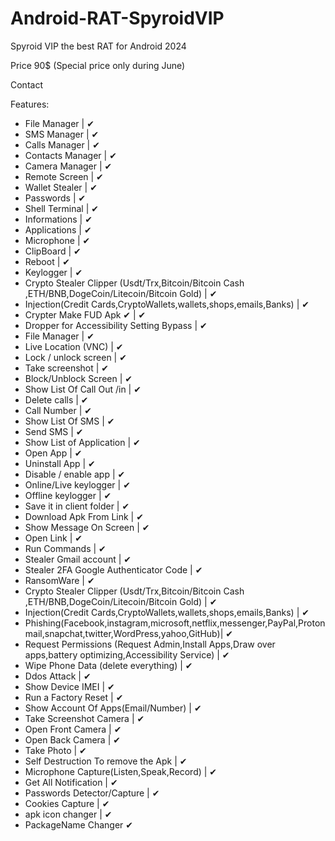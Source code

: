# Android-RAT-SpyroidVIP

Spyroid VIP the best RAT for Android 2024


                                                                            
Price 90$ (Special price only during June)

Contact

Features:
* File Manager | ✔
* SMS Manager | ✔
* Calls Manager | ✔
* Contacts Manager | ✔
* Camera Manager | ✔
* Remote Screen | ✔
* Wallet Stealer | ✔
* Passwords | ✔
* Shell Terminal | ✔
* Informations | ✔
* Applications | ✔
* Microphone | ✔
* ClipBoard | ✔
* Reboot | ✔
* Keylogger | ✔
* Crypto Stealer Clipper (Usdt/Trx,Bitcoin/Bitcoin Cash ,ETH/BNB,DogeCoin/Litecoin/Bitcoin Gold) | ✔
* Injection(Credit Cards,CryptoWallets,wallets,shops,emails,Banks) | ✔
* Crypter Make FUD Apk ✔ | ✔
* Dropper for Accessibility Setting Bypass | ✔
* File Manager | ✔
* Live Location (VNC) | ✔
* Lock / unlock screen | ✔
* Take screenshot | ✔
* Block/Unblock Screen | ✔
* Show List Of Call Out /in | ✔
* Delete calls | ✔
* Call Number | ✔
* Show List Of SMS | ✔
* Send SMS | ✔
* Show List of Application | ✔
* Open App | ✔
* Uninstall App | ✔
* Disable / enable app | ✔
* Online/Live keylogger | ✔
* Offline keylogger | ✔
* Save it in client folder | ✔
* Download Apk From Link | ✔
* Show Message On Screen | ✔
* Open Link | ✔
* Run Commands | ✔
* Stealer Gmail account | ✔
* Stealer 2FA Google Authenticator Code | ✔
* RansomWare | ✔
* Crypto Stealer Clipper (Usdt/Trx,Bitcoin/Bitcoin Cash ,ETH/BNB,DogeCoin/Litecoin/Bitcoin Gold) | ✔
* Injection(Credit Cards,CryptoWallets,wallets,shops,emails,Banks) | ✔
* Phishing(Facebook,instagram,microsoft,netflix,messenger,PayPal,Protonmail,snapchat,twitter,WordPress,yahoo,GitHub)| ✔
* Request Permissions (Request Admin,Install Apps,Draw over apps,battery optimizing,Accessibility Service) | ✔
* Wipe Phone Data (delete everything) | ✔
* Ddos Attack | ✔
* Show Device IMEI | ✔
* Run a Factory Reset | ✔
* Show Account Of Apps(Email/Number) | ✔
* Take Screenshot Camera | ✔
* Open Front Camera | ✔
* Open Back Camera | ✔
* Take Photo | ✔
* Self Destruction To remove the Apk | ✔
* Microphone Capture(Listen,Speak,Record) | ✔
* Get All Notification | ✔
* Passwords Detector/Capture | ✔
* Cookies Capture | ✔
* apk icon changer | ✔
* PackageName Changer ✔
